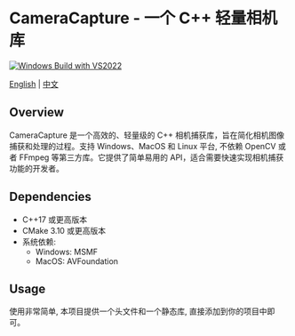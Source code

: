 # CameraCapture - 一个 C++ 轻量相机库

[![Windows Build with VS2022](https://github.com/wysaid/CameraCapture/workflows/Windows%20Build%20with%20VS2022/badge.svg)](https://github.com/wysaid/CameraCapture/actions/workflows/windows-build.yml)

[English](./README.md) | [中文](./README.zh-CN.md)

## Overview

CameraCapture 是一个高效的、轻量级的 C++ 相机捕获库，旨在简化相机图像捕获和处理的过程。支持 Windows、MacOS 和 Linux 平台, 不依赖 OpenCV 或者 FFmpeg 等第三方库。它提供了简单易用的 API，适合需要快速实现相机捕获功能的开发者。

## Dependencies

- C++17 或更高版本
- CMake 3.10 或更高版本
- 系统依赖:
  - Windows: MSMF
  - MacOS: AVFoundation

## Usage

使用非常简单, 本项目提供一个头文件和一个静态库, 直接添加到你的项目中即可。
